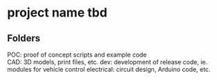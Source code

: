 # project name tbd

## Folders  
POC: proof of concept scripts and example code  
CAD: 3D models, print files, etc.
dev: development of release code, ie. modules for vehicle control
electrical: circuit design, Arduino code, etc.
